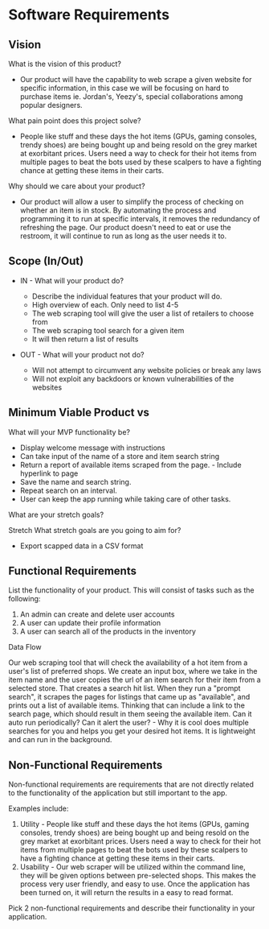 # Software Requirements

## Vision

What is the vision of this product?

- Our product will have the capability to web scrape a given website for specific information, in this case we will be focusing on hard to purchase items ie. Jordan's, Yeezy's, special collaborations among popular designers.

What pain point does this project solve?

- People like stuff and these days the hot items (GPUs, gaming consoles, trendy shoes) are being bought up and being resold on the grey market at exorbitant prices. Users need a way to check for their hot items from multiple pages to beat the bots used by these scalpers to have a fighting chance at getting these items in their carts.

Why should we care about your product?

- Our product will allow a user to simplify the process of checking on whether an item is in stock. By automating the process and programming it to run at specific intervals, it removes the redundancy of refreshing the page. Our product doesn't need to eat or use the restroom, it will continue to run as long as the user needs it to.

## Scope (In/Out)

- IN - What will your product do?
  - Describe the individual features that your product will do.
  - High overview of each. Only need to list 4-5
  - The web scraping tool will give the user a list of retailers to choose from
  - The web scraping tool search for a given item
  - It will then return a list of results

- OUT - What will your product not do?
  - Will not attempt to circumvent any website policies or break any laws
  - Will not exploit any backdoors or known vulnerabilities of the websites

## Minimum Viable Product vs

What will your MVP functionality be?

- Display welcome message with instructions
- Can take input of the name of a store and item search string
- Return a report of available items scraped from the page. - Include hyperlink to page
- Save the name and search string.
- Repeat search on an interval.
- User can keep the app running while taking care of other tasks.

What are your stretch goals?

Stretch
What stretch goals are you going to aim for?

- Export scapped data in a CSV format

## Functional Requirements

List the functionality of your product. This will consist of tasks such as the following:

1. An admin can create and delete user accounts
2. A user can update their profile information
3. A user can search all of the products in the inventory

Data Flow

Our web scraping tool that will check the availability of a hot item from a user's list of preferred shops. We create an input box, where we take in the item name and the user copies the url of an item search for their item from a selected store. That creates a search hit list. When they run a "prompt search", it scrapes the pages for listings that came up as "available", and prints out a list of available items. Thinking that can include a link to the search page, which should result in them seeing the available item. Can it auto run periodically? Can it alert the user? - Why it is cool does multiple searches for you and helps you get your desired hot items. It is lightweight and can run in the background.

## Non-Functional Requirements

Non-functional requirements are requirements that are not directly related to the functionality of the application but still important to the app.

Examples include:

  1. Utility
    - People like stuff and these days the hot items (GPUs, gaming consoles, trendy shoes) are being bought up and being resold on the grey market at exorbitant prices. Users need a way to check for their hot items from multiple pages to beat the bots used by these scalpers to have a fighting chance at getting these items in their carts.
  2. Usability
    - Our web scraper will be utilized within the command line, they will be given options between pre-selected shops. This makes the process very user friendly, and easy to use. Once the application has been turned on, it will return the results in a easy to read format.

Pick 2 non-functional requirements and describe their functionality in your application.
